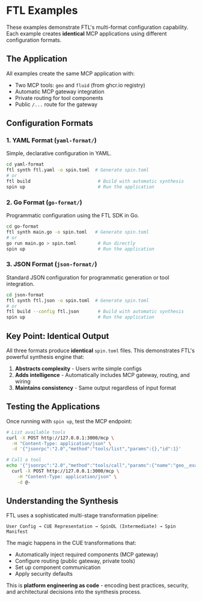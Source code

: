 # FTL Examples

These examples demonstrate FTL's multi-format configuration capability. Each example creates **identical** MCP applications using different configuration formats.

## The Application

All examples create the same MCP application with:
- Two MCP tools: `geo` and `fluid` (from ghcr.io registry)
- Automatic MCP gateway integration
- Private routing for tool components
- Public `/...` route for the gateway

## Configuration Formats

### 1. YAML Format (`yaml-format/`)
Simple, declarative configuration in YAML.

```bash
cd yaml-format
ftl synth ftl.yaml -o spin.toml  # Generate spin.toml
# or
ftl build                         # Build with automatic synthesis
spin up                           # Run the application
```

### 2. Go Format (`go-format/`)
Programmatic configuration using the FTL SDK in Go.

```bash
cd go-format
ftl synth main.go -o spin.toml   # Generate spin.toml
# or
go run main.go > spin.toml        # Run directly
spin up                           # Run the application
```

### 3. JSON Format (`json-format/`)
Standard JSON configuration for programmatic generation or tool integration.

```bash
cd json-format
ftl synth ftl.json -o spin.toml  # Generate spin.toml
# or
ftl build --config ftl.json       # Build with automatic synthesis
spin up                           # Run the application
```

## Key Point: Identical Output

All three formats produce **identical** `spin.toml` files. This demonstrates FTL's powerful synthesis engine that:

1. **Abstracts complexity** - Users write simple configs
2. **Adds intelligence** - Automatically includes MCP gateway, routing, and wiring
3. **Maintains consistency** - Same output regardless of input format

## Testing the Applications

Once running with `spin up`, test the MCP endpoint:

```bash
# List available tools
curl -X POST http://127.0.0.1:3000/mcp \
  -H "Content-Type: application/json" \
  -d '{"jsonrpc":"2.0","method":"tools/list","params":{},"id":1}'

# Call a tool
echo '{"jsonrpc":"2.0","method":"tools/call","params":{"name":"geo__example_tool","arguments":{"message":"Hello"}},"id":2}' | \
  curl -X POST http://127.0.0.1:3000/mcp \
    -H "Content-Type: application/json" \
    -d @-
```

## Understanding the Synthesis

FTL uses a sophisticated multi-stage transformation pipeline:

```
User Config → CUE Representation → SpinDL (Intermediate) → Spin Manifest
```

The magic happens in the CUE transformations that:
- Automatically inject required components (MCP gateway)
- Configure routing (public gateway, private tools)
- Set up component communication
- Apply security defaults

This is **platform engineering as code** - encoding best practices, security, and architectural decisions into the synthesis process.